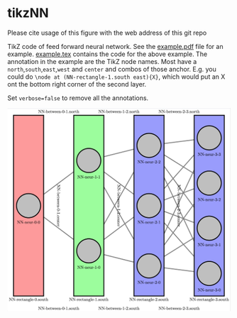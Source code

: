 # tikzNN
Please cite usage of this figure with the web address of this git repo

TikZ code of feed forward neural network.
See the [example.pdf](https://github.com/Strauman/tikzNN/blob/master/example.pdf) file for an example.
[example.tex](https://github.com/Strauman/tikzNN/blob/master/example.tex) contains the code for the above example.
The annotation in the example are the TikZ node names. Most have a `north`,`south`,`east`,`west` and `center` and combos of those
anchor. E.g. you could do `\node at (NN-rectangle-1.south east){X}`, which would put an X ont the bottom right
corner of the second layer.

Set `verbose=false` to remove all the annotations.

![Example png](https://github.com/Strauman/tikzNN/raw/master/example.png)

